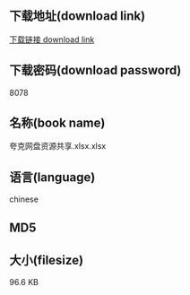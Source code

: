 ## 下载地址(download link)
[下载链接 download link](https://voluble-croquembouche-d321dc.netlify.app/?s=%E5%A4%B8%E5%85%8B%E7%BD%91%E7%9B%98%E8%B5%84%E6%BA%90%E5%85%B1%E4%BA%AB.xlsx)

## 下载密码(download password)
8078

## 名称(book name)
夸克网盘资源共享.xlsx.xlsx

## 语言(language)
chinese

## MD5


## 大小(filesize)
96.6 KB
